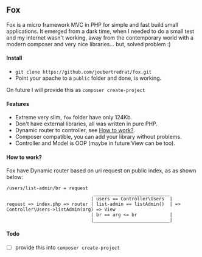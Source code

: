 ## Fox

Fox is a micro framework MVC in PHP for simple and fast build small applications. It emerged from a dark time, when I needed to do a small test and my internet wasn't working, away from the contemporary world with a modern composer and very nice libraries... but, solved problem :)

#### Install

* `git clone https://github.com/joubertredrat/fox.git`
* Point your apache to a `public` folder and done, is working.

On future I will provide this as `composer create-project`

#### Features
* Extreme very slim, `fox` folder have only 124Kb.
* Don't have external libraries, all was written in pure PHP.
* Dynamic router to controller, see [How to work?](#how-to-work).
* Composer compatible, you can add your library without problems.
* Controller and Model is OOP (maybe in future View can be too).

#### How to work?

Fox have Dynamic router based on uri request on public index, as as shown below:
```
/users/list-admin/br = request
                                ____________________________
                               | users == Controller\Users  |
request => index.php => router | list-admin == listAdmin()  | => Controller\Users->listAdmin(arg) => View
                               | br == arg <= br            |
                               |____________________________|
```

#### Todo 
* [ ] provide this into `composer create-project`

